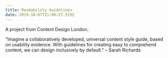 ```yaml
---
title: Readability Guidelines
date: 2019-10-07T21:00:27.519Z
---
```

A project from Content Design London.

"Imagine a collaboratively developed, universal content style guide, based on usability evidence. With guidelines for creating easy to comprehend content, we can design inclusively by default." – Sarah Richards
